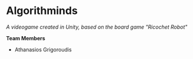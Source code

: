 # Algorithminds
_A videogame created in Unity, based on the board game "Ricochet Robot"_

**Team Members**
- Athanasios Grigoroudis
